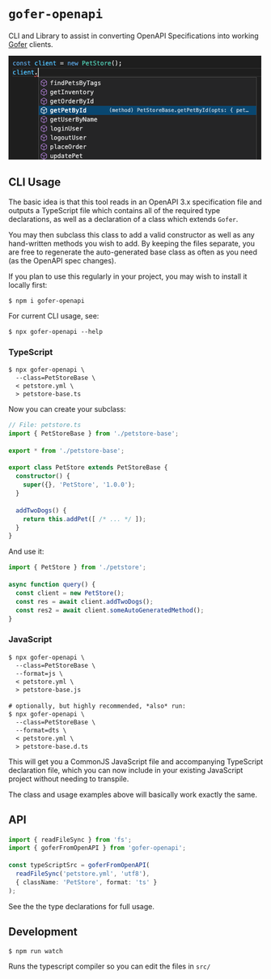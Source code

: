 # `gofer-openapi`

CLI and Library to assist in converting OpenAPI Specifications into working
[Gofer][gofer] clients.

[gofer]: https://github.com/groupon/gofer

![Screenshot of listing methods in VSCode](docs/methods-list.png)

## CLI Usage

The basic idea is that this tool reads in an OpenAPI 3.x specification file
and outputs a TypeScript file which contains all of the required type
declarations, as well as a declaration of a class which extends `Gofer`.

You may then subclass this class to add a valid constructor as well as any
hand-written methods you wish to add.  By keeping the files separate, you
are free to regenerate the auto-generated base class as often as you need
(as the OpenAPI spec changes).

If you plan to use this regularly in your project, you may wish to install it
locally first:

```
$ npm i gofer-openapi
```

For current CLI usage, see:

```
$ npx gofer-openapi --help
```

### TypeScript

```
$ npx gofer-openapi \
  --class=PetStoreBase \
  < petstore.yml \
  > petstore-base.ts
```

Now you can create your subclass:

```ts
// File: petstore.ts
import { PetStoreBase } from './petstore-base';

export * from './petstore-base';

export class PetStore extends PetStoreBase {
  constructor() {
    super({}, 'PetStore', '1.0.0');
  }

  addTwoDogs() {
    return this.addPet([ /* ... */ ]);
  }
}
```

And use it:

```ts
import { PetStore } from './petstore';

async function query() {
  const client = new PetStore();
  const res = await client.addTwoDogs();
  const res2 = await client.someAutoGeneratedMethod();
}
```

### JavaScript

```
$ npx gofer-openapi \
  --class=PetStoreBase \
  --format=js \
  < petstore.yml \
  > petstore-base.js

# optionally, but highly recommended, *also* run:
$ npx gofer-openapi \
  --class=PetStoreBase \
  --format=dts \
  < petstore.yml \
  > petstore-base.d.ts
```

This will get you a CommonJS JavaScript file and accompanying TypeScript
declaration file, which you can now include in your existing JavaScript
project without needing to transpile.

The class and usage examples above will basically work exactly the same.

## API

```ts
import { readFileSync } from 'fs';
import { goferFromOpenAPI } from 'gofer-openapi';

const typeScriptSrc = goferFromOpenAPI(
  readFileSync('petstore.yml', 'utf8'),
  { className: 'PetStore', format: 'ts' }
);
```

See the the type declarations for full usage.

## Development

```
$ npm run watch
```

Runs the typescript compiler so you can edit the files in `src/`